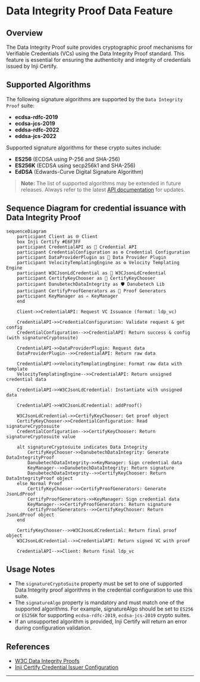 # Data Integrity Proof Data Feature

## Overview

The Data Integrity Proof suite provides cryptographic proof mechanisms for Verifiable Credentials (VCs) using the Data Integrity Proof standard. This feature is essential for ensuring the authenticity and integrity of credentials issued by Inji Certify.


## Supported Algorithms

The following signature algorithms are supported by the `Data Integrity Proof` suite:

- **ecdsa-rdfc-2019**
- **ecdsa-jcs-2019**
- **eddsa-rdfc-2022**
- **eddsa-jcs-2022**

Supported signature algorithms for these crypto suites include: 
- **ES256** (ECDSA using P-256 and SHA-256)
- **ES256K** (ECDSA using secp256k1 and SHA-256)
- **EdDSA** (Edwards-Curve Digital Signature Algorithm)

> **Note:** The list of supported algorithms may be extended in future releases. Always refer to the latest [API documentation](https://mosip.stoplight.io/docs/inji-certify) for updates.

## Sequence Diagram for credential issuance with Data Integrity Proof

```mermaid
sequenceDiagram
    participant Client as 🌐 Client
    box Inji Certify #E6F3FF
    participant CredentialAPI as 🔗 Credential API
    participant CredentialConfiguration as ⚙️ Credential Configuration
    participant DataProviderPlugin as 🔌 Data Provider Plugin
    participant VelocityTemplatingEngine as ⚙️ Velocity Templating Engine
    participant W3CJsonLdCredential as 🔐 W3CJsonLdCredential
    participant CertifyKeyChooser as 🔑 CertifyKeyChooser
    participant DanubetechDataIntegrity as 🛡️ Danubetech Lib
    participant CertifyProofGenerators as 📝 Proof Generators
    participant KeyManager as ✍️ KeyManager
    end

    Client->>CredentialAPI: Request VC Issuance (format: ldp_vc)

    CredentialAPI->>CredentialConfiguration: Validate request & get config
    CredentialConfiguration-->>CredentialAPI: Return success & config (with signatureCryptosuite)

    CredentialAPI->>DataProviderPlugin: Request data
    DataProviderPlugin-->>CredentialAPI: Return raw data

    CredentialAPI->>VelocityTemplatingEngine: Format raw data with template
    VelocityTemplatingEngine-->>CredentialAPI: Return unsigned credential data

    CredentialAPI->>W3CJsonLdCredential: Instantiate with unsigned data

    CredentialAPI->>W3CJsonLdCredential: addProof()

    W3CJsonLdCredential->>CertifyKeyChooser: Get proof object
    CertifyKeyChooser->>CredentialConfiguration: Read signatureCryptosuite
    CredentialConfiguration-->>CertifyKeyChooser: Return signatureCryptosuite value

    alt signatureCryptosuite indicates Data Integrity
        CertifyKeyChooser->>DanubetechDataIntegrity: Generate DataIntegrityProof
        DanubetechDataIntegrity->>KeyManager: Sign credential data
        KeyManager-->>DanubetechDataIntegrity: Return signature
        DanubetechDataIntegrity-->>CertifyKeyChooser: Return DataIntegrityProof object
    else Normal Proof
        CertifyKeyChooser->>CertifyProofGenerators: Generate JsonLdProof
        CertifyProofGenerators->>KeyManager: Sign credential data
        KeyManager-->>CertifyProofGenerators: Return signature
        CertifyProofGenerators-->>CertifyKeyChooser: Return JsonLdProof object
    end

    CertifyKeyChooser-->>W3CJsonLdCredential: Return final proof object
    W3CJsonLdCredential-->>CredentialAPI: Return signed VC with proof

    CredentialAPI-->>Client: Return final ldp_vc
```

## Usage Notes

- The `signatureCryptoSuite` property must be set to one of supported Data Integrity proof algorithms in the credential configuration to use this suite.
- The `signatureAlgo` property is mandatory and must match one of the supported algorithms. For example, signatureAlgo should be set to `ES256` or `ES256K` for supporting `ecdsa-rdfc-2019`, `ecdsa-jcs-2019` crypto suites.
- If an unsupported algorithm is provided, Inji Certify will return an error during configuration validation.

## References

- [W3C Data Integrity Proofs](https://www.w3.org/TR/vc-data-integrity/)
- [Inji Certify Credential Issuer Configuration](./Credential-Issuer-Configuration.md)

---
